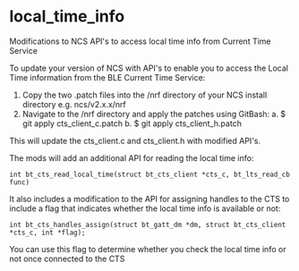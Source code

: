 # local_time_info
Modifications to NCS API's to access local time info from Current Time Service

To update your version of NCS with API's to enable you to access the Local Time information from the BLE Current Time Service:
1. Copy the two .patch files into the /nrf directory of your NCS install directory e.g. ncs/v2.x.x/nrf
2. Navigate to the /nrf directory and apply the patches using GitBash:
    a.	$ git apply cts_client_c.patch
    b.	$ git apply cts_client_h.patch

This will update the cts_client.c and cts_client.h with modified API's.

The mods will add an additional API for reading the local time info:

    int bt_cts_read_local_time(struct bt_cts_client *cts_c, bt_lts_read_cb func)

It also includes a modification to the API for assigning handles to the CTS to include a flag that 
indicates whether the local time info is available or not:

    int bt_cts_handles_assign(struct bt_gatt_dm *dm, struct bt_cts_client *cts_c, int *flag);

You can use this flag to determine whether you check the local time info or not once connected to the CTS




